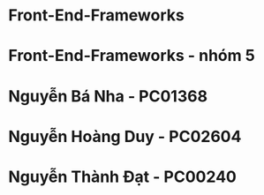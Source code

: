 # Front-End-Frameworks
# Front-End-Frameworks - nhóm 5
# Nguyễn Bá Nha - PC01368
# Nguyễn Hoàng Duy - PC02604
# Nguyễn Thành Đạt - PC00240
